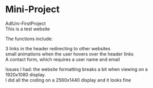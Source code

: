 # Mini-Project  
AdlUni-FirstProject  
This is a test website

The functions include:

  3 links in the header redirecting to other websites  
  small animations when the user hovers over the header links  
  A contact form, which requires a user name and email  
  
Issues I had:
  the website formatting breaks a bit when viewing on a 1920x1080 display.  
  I did all the coding on a 2560x1440 display and it looks fine
  
